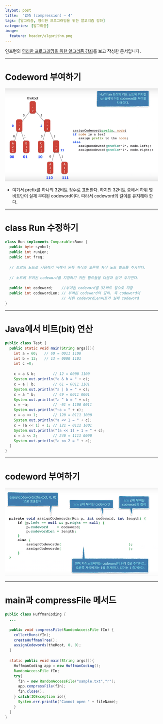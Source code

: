 ```yaml
---
layout: post
title:  "압축 (compression) – 4"
tags: [알고리즘, 영리한 프로그래밍을 위한 알고리즘 강좌]
categories: [알고리즘]
image:
  feature: header/algorithm.png
---
```


인프런의 [영리한 프로그래밍을 위한 알고리즘 강좌](https://www.inflearn.com/course/%EC%95%8C%EA%B3%A0%EB%A6%AC%EC%A6%98-%EA%B0%95%EC%A2%8C/)를 보고 작성한 문서입니다.

---

Codeword 부여하기
================

![huffman_codeword1](/images/algorithm/huffman_codeword1.png)  

- 여기서 prefix를 하나의 32비트 정수로 표현한다. 하지만 32비트 중에서 하위 몇 비트만이 실제 부여된 codeword이다. 따라서 codeword의 길이를 유지해야 한다.  

---

class Run 수정하기  
=================

```java
class Run implements Comparable<Run> {
  public byte symbol;
  public int runLen;
  public int freq;

  // 트르의 노드로 사용하기 위해서 왼쪽 자식과 오른쪽 자식 노드 필드를 추가한다.

  // 노드에 부여된 codeword를 지정하기 위한 필드들을 다음과 같이 추가한다.

  public int codeword;    //부여된 codeword를 32비트 정수로 저장
  public int codewordLen; // 부여된 codeword의 길이. 즉 codeword의
                          // 하위 codewordLen비트가 실제 codeword
}
```

---

Java에서 비트(bit) 연산  
=====================

```java
public class Test {
  public static void main(String args[]){
    int a = 60;   // 60 = 0011 1100
    int b = 13;   // 13 = 0000 1101
    int c =0;

    c = a & b;        // 12 = 0000 1100
    System.out.println("a & b = " + c);
    c = a | b;        // 61 = 0011 1101
    System.out.println("a | b = " + c);
    c = a ^ b;        // 49 = 0011 0001
    System.out.println("a ^ b = " + c);
    c = ~a;           // -61 = 1100 0011
    System.out.println("~a = " + c);
    c = a << 1;       // 120 = 0111 1000
    System.out.println("a << 1 = " + c);
    c = (a << 1) + 1; // 121 = 0111 1001
    System.out.println("(a << 1) + 1 = " + c);
    c = a << 2;       // 240 = 1111 0000
    System.out.println("a << 2 = " + c);
  }
}
```

---

codeword 부여하기  
================

![huffman_codeword2](/images/algorithm/huffman_codeword2.png)  

---

main과 compressFile 메서드  
=========================

```java
public class HuffmanCoding {
  ...

  public void compressFile(RandomAccessFile fIn) {
    collectRuns(fIn);
    createHuffmanTree();
    assignCodewords(theRoot, 0, 0);
  }

  static public void main(String args[]){
    HuffmanCoding app = new HuffmanCoding();
    RandomAccessFile fIn;
    try{
      fIn = new RandomAccessFile("sample.txt","r");
      app.compressFile(fIn);
      fIn.close();
    } catch(IOException io){
      System.err.println("Cannot open " + fileName);
    }
  }
}
```

